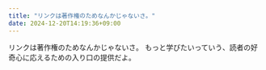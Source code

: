 ```yaml
---
title: "リンクは著作権のためなんかじゃないさ。"
date: 2024-12-20T14:19:36+09:00
---
```

リンクは著作権のためなんかじゃないさ。
もっと学びたいっていう、読者の好奇心に応えるための入り口の提供だよ。
